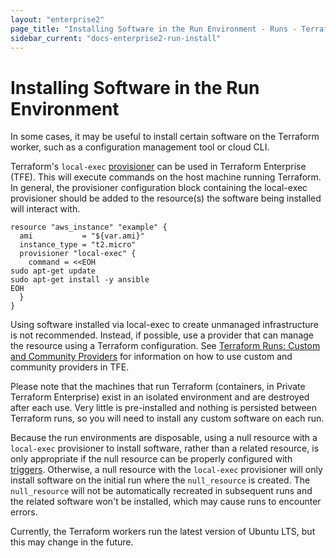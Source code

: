 ```yaml
---
layout: "enterprise2"
page_title: "Installing Software in the Run Environment - Runs - Terraform Enterprise"
sidebar_current: "docs-enterprise2-run-install"
---
```


#  Installing Software in the Run Environment

In some cases, it may be useful to install certain software on the Terraform worker,
such as a configuration management tool or cloud CLI.

Terraform's `local-exec` [provisioner](/docs/provisioners/local-exec.html) can be used in Terraform Enterprise (TFE). This will execute commands on the host machine running Terraform. In general, the provisioner configuration block containing the local-exec provisioner should be added to the resource(s) the software being installed will interact with.

```hcl
resource "aws_instance" "example" {
  ami           = "${var.ami}"
  instance_type = "t2.micro"
  provisioner "local-exec" {
    command = <<EOH
sudo apt-get update
sudo apt-get install -y ansible
EOH
  }
}
```

Using software installed via local-exec to create unmanaged infrastructure is not recommended. Instead, if possible, use a provider that can manage the resource using a Terraform configuration. See [Terraform Runs: Custom and Community Providers](index.html#custom-and-community-providers) for information on how to use custom and community providers in TFE.

Please note that the machines that run Terraform (containers, in Private Terraform Enterprise) exist in an isolated environment and are destroyed after each use. Very little is pre-installed and nothing is persisted between Terraform runs, so you will need to install any custom software on each run.

Because the run environments are disposable, using a null resource with a `local-exec` provisioner to install software, rather than a related resource, is only appropriate if the null resource can be properly configured with [triggers](/docs/provisioners/null_resource.html#example-usage). Otherwise, a null resource with the `local-exec` provisioner will only install software on the initial run where the `null_resource` is created. The `null_resource` will not be automatically recreated in subsequent runs and the related software won't be installed, which may cause runs to encounter errors.

Currently, the Terraform workers run the latest version of Ubuntu LTS, but this may change in the future.